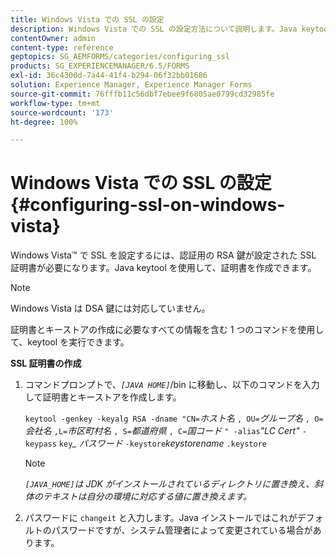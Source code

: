 ```yaml
---
title: Windows Vista での SSL の設定
description: Windows Vista での SSL の設定方法について説明します。Java keytool を使用して実行し、認証用の RSA 鍵を含む SSL 証明書を生成します。
contentOwner: admin
content-type: reference
geptopics: SG_AEMFORMS/categories/configuring_ssl
products: SG_EXPERIENCEMANAGER/6.5/FORMS
exl-id: 36c4300d-7a44-41f4-b294-06f32bb01686
solution: Experience Manager, Experience Manager Forms
source-git-commit: 76fffb11c56dbf7ebee9f6805ae0799cd32985fe
workflow-type: tm+mt
source-wordcount: '173'
ht-degree: 100%

---
```


# Windows Vista での SSL の設定 {#configuring-ssl-on-windows-vista}

Windows Vista™ で SSL を設定するには、認証用の RSA 鍵が設定された SSL 証明書が必要になります。Java keytool を使用して、証明書を作成できます。

>[!NOTE]
>
>Windows Vista は DSA 鍵には対応していません。

証明書とキーストアの作成に必要なすべての情報を含む 1 つのコマンドを使用して、keytool を実行できます。

**SSL 証明書の作成**

1. コマンドプロンプトで、*`[JAVA HOME]`*/bin に移動し、以下のコマンドを入力して証明書とキーストアを作成します。

   `keytool -genkey -keyalg RSA -dname "CN=`*ホスト名* `, OU=`*グループ名* `, O=`*会社名* `,L=`*市区町村名* `, S=`*都道府県* `, C=`*国コード* `" -alias`*&quot;LC Cert&quot;* `-keypass` `key`*_* *パスワード* `-keystore`*keystorename* `.keystore`

   >[!NOTE]
   >
   >*`[JAVA_HOME]`は JDK がインストールされているディレクトリに置き換え、斜体のテキストは自分の環境に対応する値に置き換えます。*

1. パスワードに `changeit` と入力します。Java インストールではこれがデフォルトのパスワードですが、システム管理者によって変更されている場合があります。

